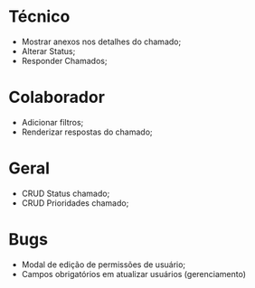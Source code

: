 # Técnico

-   Mostrar anexos nos detalhes do chamado;
-   Alterar Status;
-   Responder Chamados;

# Colaborador

-   Adicionar filtros;
-   Renderizar respostas do chamado;

# Geral

-   CRUD Status chamado;
-   CRUD Prioridades chamado;

# Bugs

-   Modal de edição de permissões de usuário;
-   Campos obrigatórios em atualizar usuários (gerenciamento)
